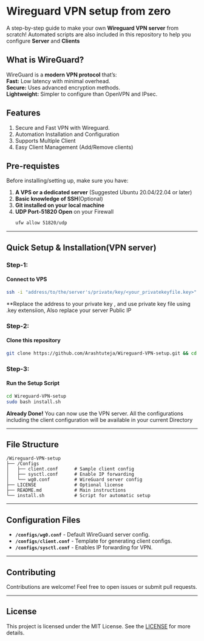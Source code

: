 # **Wireguard VPN setup from zero**

A step-by-step guide to make your own **Wireguard VPN server** from scratch!
Automated scripts are also included in this repository to help you configure **Server** and **Clients**

## **What is WireGuard?**
WireGuard is a **modern VPN protocol** that’s:  
**Fast:** Low latency with minimal overhead.  
**Secure:** Uses advanced encryption methods.  
**Lightweight:** Simpler to configure than OpenVPN and IPsec. 

## **Features** 
1. Secure and Fast VPN with Wireguard.
2. Automation Installation and Configuration
3. Supports Multiple Client
4. Easy Client Management (Add/Remove clients)


## **Pre-requistes**
Before installing/setting up, make sure you have:
1. **A VPS or a dedicated server** (Suggested Ubuntu 20.04/22.04 or later)
2. **Basic knowledge of SSH**(Optional)
3. **Git installed on your local machine**
4. **UDP Port-51820 Open** on your Firewall 
   ```bash
   ufw allow 51820/udp
   ```  
---

## **Quick Setup & Installation**(VPN server)

### **Step-1:**
#### Connect to VPS
```bash
ssh -i "address/to/the/server's/private/key/<your_privatekeyfile.key>" root@<your_server_ip>
```
**Replace the address to your private key , and use private key file using .key extensiion, Also replace your server Public IP

### **Step-2:**
#### Clone this repository
   ```bash
   git clone https://github.com/Arashtuteja/Wireguard-VPN-setup.git && cd Wireguard-VPN-Setup
   ```

### **Step-3:**
#### Run the Setup Script
```bash
cd Wireguard-VPN-setup
sudo bash install.sh
```

**Already Done!** You can now use the VPN server. All the configurations including the client configuration will be available in your current Directory

---

## File Structure
```
/Wireguard-VPN-setup
├── /Configs
│   ├── client.conf      # Sample client config
│   ├── sysctl.conf      # Enable IP forwarding
│   └── wg0.conf         # WireGuard server config
├── LICENSE              # Optional license
├── README.md            # Main instructions
└── install.sh           # Script for automatic setup
```
---

## Configuration Files
- **`/configs/wg0.conf`** - Default WireGuard server config.
- **`/configs/client.conf`** - Template for generating client configs.
- **`/configs/sysctl.conf`** - Enables IP forwarding for VPN.

---

## Contributing
Contributions are welcome! Feel free to open issues or submit pull requests.

---

## License

This project is licensed under the MIT License. See the [LICENSE](LICENSE) for more details.
